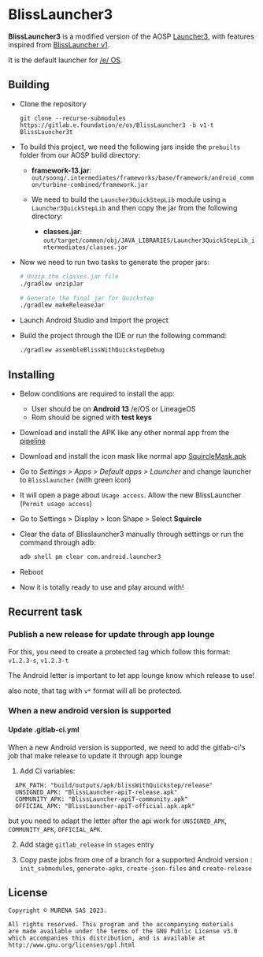 # BlissLauncher3

**BlissLauncher3** is a modified version of the AOSP [Launcher3](https://android.googlesource.com/platform/packages/apps/Launcher3), with features inspired from [BlissLauncher v1](https://gitlab.e.foundation/e/os/BlissLauncher/-/tree/master).

It is the default launcher for [/e/ OS](https://e.foundation/e-os/).

## Building

- Clone the repository

  ```git
  git clone --recurse-submodules https://gitlab.e.foundation/e/os/BlissLauncher3 -b v1-t BlissLauncher3t
  ```

- To build this project, we need the following jars inside the `prebuilts` folder from our AOSP build directory:

  - **framework-13.jar**: `out/soong/.intermediates/frameworks/base/framework/android_common/turbine-combined/framework.jar`

  - We need to build the `Launcher3QuickStepLib` module using `m Launcher3QuickStepLib` and then copy the jar from the following directory:

    - **classes.jar**: `out/target/common/obj/JAVA_LIBRARIES/Launcher3QuickStepLib_intermediates/classes.jar`

- Now we need to run two tasks to generate the proper jars:

  ```bash
  # Unzip the classes.jar file
  ./gradlew unzipJar

  # Generate the final jar for Quickstep
  ./gradlew makeReleaseJar
  ```

- Launch Android Studio and Import the project

- Build the project through the IDE or run the following command:

  ```bash
  ./gradlew assembleBlissWithQuickstepDebug
  ```

## Installing

- Below conditions are required to install the app:

  - User should be on **Android 13** /e/OS or LineageOS
  - Rom should be signed with **test keys**

- Download and install the APK like any other normal app from the [pipeline](https://gitlab.e.foundation/e/os/BlissLauncher/-/pipelines/latest?ref=1021-launcher3-rewrite)

- Download and install the icon mask like normal app [SquircleMask.apk](https://gitlab.e.foundation/internal/wiki/-/wikis/uploads/320461a58f097993b29772abe0d2b0b9/KGLN4.apk)

- Go to _Settings > Apps > Default apps > Launcher_ and change launcher to `Blisslauncher` (with green icon)

- It will open a page about `Usage access`. Allow the new BlissLauncher (`Permit usage access`)

- Go to Settings > Display > Icon Shape > Select **Squircle**

- Clear the data of Blisslauncher3 manually through settings or run the command through adb:

  ```bash
  adb shell pm clear com.android.launcher3
  ```

- Reboot

- Now it is totally ready to use and play around with!


## Recurrent task
### Publish a new release for update through app lounge
For this, you need to create a protected tag
which follow this format: `v1.2.3-s`, `v1.2.3-t`

The Android letter is important to let app lounge know which release to use!

also note, that tag with `v*` format will all be protected.


### When a new android version is supported
#### Update .gitlab-ci.yml
When a new Android version is supported, we need to add the gitlab-ci's job that make release to update it through app lounge

1. Add Ci variables:
```
  APK_PATH: "build/outputs/apk/blissWithQuickstep/release"
  UNSIGNED_APK: "BlissLauncher-apiT-release.apk"
  COMMUNITY_APK: "BlissLauncher-apiT-community.apk"
  OFFICIAL_APK: "BlissLauncher-apiT-official.apk.apk"
``` 
but you need to adapt the letter after the api work for `UNSIGNED_APK`, `COMMUNITY_APK`, `OFFICIAL_APK`.

2. Add stage `gitlab_release` in `stages` entry

3. Copy paste jobs from one of a branch for a supported Android version : `init_submodules`, `generate-apks`, `create-json-files` and `create-release`

## License

```text
Copyright © MURENA SAS 2023.

All rights reserved. This program and the accompanying materials
are made available under the terms of the GNU Public License v3.0
which accompanies this distribution, and is available at
http://www.gnu.org/licenses/gpl.html
```

